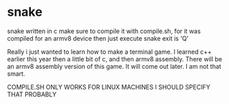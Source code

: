 # snake
snake written in c
make sure to compile it with compile.sh, for it was compiled for an armv8 device
then just execute snake
exit is 'Q'

Really i just wanted to learn how to make a terminal game. I learned c++ earlier this year
then a little bit of c, and then armv8 assembly. There will be an armv8 assembly version of this game.
It will come out later. I am not that smart.

COMPILE.SH ONLY WORKS FOR LINUX MACHINES I SHOULD SPECIFY THAT PROBABLY
